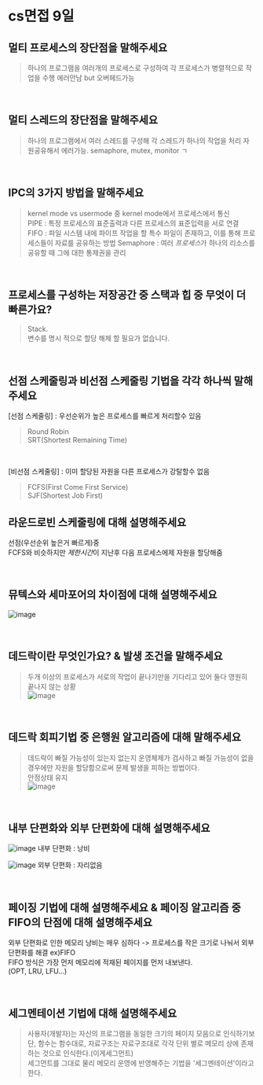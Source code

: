 # cs면접 9일

## 멀티 프로세스의 장단점을 말해주세요
> 하나의 프로그램을 여러개의 프로세스로 구성하여 각 프로세스가 병렬적으로 작업을 수행
> 에러안남 but 오버헤드가능

<br>

## 멀티 스레드의 장단점을 말해주세요
> 하나의 프로그램에서 여러 스레드를 구성해 각 스레드가 하나의 작업을 처리
> 자원공유해서 에러가능. semaphore, mutex, monitor ㄱ  

<br>

## IPC의 3가지 방법을 말해주세요
> kernel mode vs usermode 중 kernel mode에서 프로세스에서 통신  
> PIPE : 특정 프로세스의 표준출력과 다른 프로세스의 표준입력을 서로 연결   
> FIFO : 파일 시스템 내에 파이프 작업을 할 특수 파일이 존재하고, 이를 통해 프로세스들이 자료를 공유하는 방법
> Semaphore : 여러 *프로세스*가 하나의 리소스를 공유할 때 그에 대한 통제권을 관리  

<br>

## 프로세스를 구성하는 저장공간 중 스택과 힙 중 무엇이 더 빠른가요?
> Stack.  
> 변수를 명시 적으로 할당 해제 할 필요가 없습니다.  

<br>

## 선점 스케줄링과 비선점 스케줄링 기법을 각각 하나씩 말해주세요

[선점 스케줄링] : 우선순위가 높은 프로세스를 빠르게 처리할수 있음
> Round Robin  
> SRT(Shortest Remaining Time)

<br>

[비선점 스케줄링] : 이미 할당된 자원을 다른 프로세스가 강탈할수 없음  
> FCFS(First Come First Service)   
> SJF(Shortest Job First)  


## 라운드로빈 스케줄링에 대해 설명해주세요
선점(우선순위 높은거 빠르게)중  
FCFS와 비슷하지만 *제한시간*이 지난후 다음 프로세스에제 자원을 할당해줌  

<br>

## 뮤텍스와 세마포어의 차이점에 대해 설명해주세요
![image](https://user-images.githubusercontent.com/84604563/148249678-16b86b10-464a-4517-94fa-15ea252a555e.png)

<br>

## 데드락이란 무엇인가요? & 발생 조건을 말해주세요
> 두개 이상의 프로세스가 서로의 작업이 끝나기만을 기다리고 있어 둘다 영원히 끝나지 않는 상황  
![image](https://user-images.githubusercontent.com/84604563/148249824-d640cc6a-c36f-407e-bf3b-0e16f8d61a2c.png)

<br>

## 데드락 회피기법 중 은행원 알고리즘에 대해 말해주세요
> 데드락이 빠질 가능성이 있는지 없는지 운영체제가 검사하고 빠질 가능성이 없을 경우에만 자원을 할당함으로써 문제 발생을 피하는 방법이다.  
> 안정상태 유지  
> ![image](https://user-images.githubusercontent.com/84604563/148250215-f4bcc001-500e-4390-ade5-c0f154758953.png)

<br>

## 내부 단편화와 외부 단편화에 대해 설명해주세요
![image](https://user-images.githubusercontent.com/84604563/148250293-169a37f8-33f0-4c07-adcf-8b6a525cde6e.png)
내부 단편화 : 낭비  

![image](https://user-images.githubusercontent.com/84604563/148250388-a0bb705f-e38b-4be3-9f27-149782731207.png)
외부 단편화 : 자리없음  

<br>

## 페이징 기법에 대해 설명해주세요 & 페이징 알고리즘 중 FIFO의 단점에 대해 설명해주세요
외부 단편화로 인한 메모리 낭비는 매우 심하다 -> 프로세스를 작은 크기로 나눠서 외부 단편화를 해결 ex)FIFO  
FIFO 방식은 가장 먼저 메모리에 적재된 페이지를 먼저 내보낸다.  
(OPT, LRU, LFU...)  

<br>

## 세그멘테이션 기법에 대해 설명해주세요
> 사용자(개발자)는 자신의 프로그램을 동일한 크기의 페이지 모음으로 인식하기보단, 함수는 함수대로, 자료구조는 자료구조대로 각각 단위 별로 메모리 상에 존재하는 것으로 인식한다.(이게세그먼트)   
> 세그먼트를 그대로 물리 메모리 운영에 반영해주는 기법을 '세그멘테이션'이라고 한다.   


